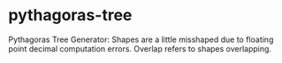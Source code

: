 # pythagoras-tree
Pythagoras Tree Generator:
Shapes are a little misshaped due to floating point decimal computation errors.
Overlap refers to shapes overlapping.
